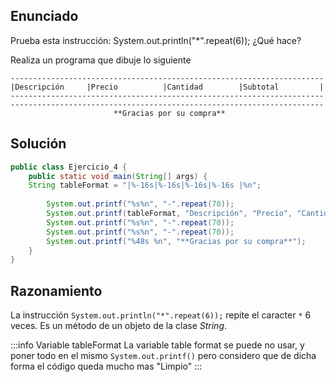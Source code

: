 ## Enunciado

Prueba esta instrucción: System.out.println("*".repeat(6)); ¿Qué hace?

Realiza un programa que dibuje lo siguiente

```
----------------------------------------------------------------------
|Descripción     |Precio          |Cantidad        |Subtotal         |
----------------------------------------------------------------------
----------------------------------------------------------------------
                       **Gracias por su compra** 

```
## Solución

 
```java
public class Ejercicio_4 {
    public static void main(String[] args) { 
    String tableFormat = "|%-16s|%-16s|%-16s|%-16s |%n";
		
		System.out.printf("%s%n", "-".repeat(70));
		System.out.printf(tableFormat, "Descripción", "Precio", "Cantidad", "Subtotal");
		System.out.printf("%s%n", "-".repeat(70));
		System.out.printf("%s%n", "-".repeat(70));
		System.out.printf("%48s %n", "**Gracias por su compra**");
    }
}
```

## Razonamiento

La instrucción `System.out.println("*".repeat(6));` repite el caracter `*` 6 veces. Es un método de un objeto de la clase *String*.

:::info Variable tableFormat
La variable table format se puede no usar, y poner todo en el mismo `System.out.printf()` pero considero que de dicha forma el código queda mucho mas "Limpio"
:::
